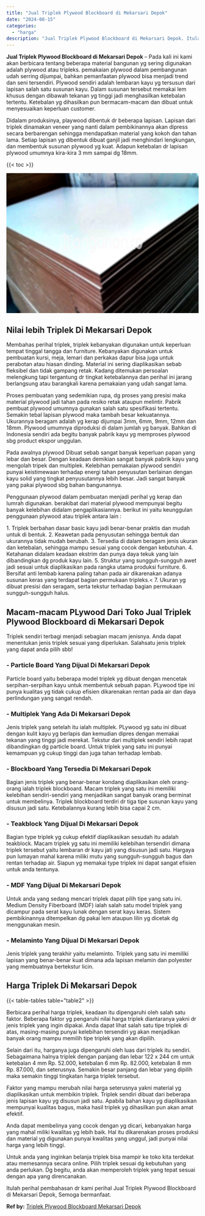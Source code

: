 ```yaml
---
title: "Jual Triplek Plywood Blockboard di Mekarsari Depok"
date: "2024-08-15"
categories: 
  - "harga"
description: "Jual Triplek Plywood Blockboard di Mekarsari Depok. Itulah perihal pembahasan dr kami perihal Jual Triplek Plywood Blockboard di Mekarsari Depok, Semoga berm..."
---
```


**Jual Triplek Plywood Blockboard di Mekarsari Depok** – Pada kali ini kami akan berbicara tentang beberapa material bangunan yg sering digunakan adalah plywood atau tripleks. pemakaian plywood dalam pembangunan udah serring dijumpai, bahkan pemanfaatan plywood bisa menjadi trend dan seni tersendiri. Plywood sendiri adalah lembaran kayu yg tersusun dari lapisan salah satu susunan kayu. Dalam susunan tersebut memakai lem khusus dengan dibawah tekanan yg tinggi jadi menghasilkan ketebalan tertentu. Ketebalan yg dihasilkan pun bermacam-macam dan dibuat untuk menyesuaikan keperluan customer.

Didalam produksinya, playwood dibentuk dr beberapa lapisan. Lapisan dari triplek dinamakan veneer yang nanti dalam pembikinannya akan dipress secara berbarengan sehingga mendapatkan material yang kokoh dan tahan lama. Setiap lapisan yg dibentuk dibuat ganjil jadi menghindari lengkungan, dan membentuk susunan plywood yg kuat. Adapun ketebalan dr lapisan plywood umumnya kira-kira 3 mm sampai dg 18mm.

{{< toc >}}

![Jual Triplek Plywood Blockboard di Mekarsari Depok](/images/jual-triplek-murah-37.png)

## Nilai lebih Triplek Di Mekarsari Depok

Membahas perihal triplek, triplek kebanyakan digunakan untuk keperluan tempat tinggal tangga dan furniture. Kebanyakan digunakan untuk pembuatan kursi, meja, lemari dan perkakas dapur bisa juga untuk perabotan atau hiasan dinding. Material ini sering diaplikasikan sebab fleksibel dan tidak gampang retak. Kadang ditemukan persoalan melengkung tapi tergantung dr tingkat ketebalannya dan perihal ini jarang berlangsung atau barangkali karena pemakaian yang udah sangat lama.

Proses pembuatan yang sedemikian rupa, dg proses yang presisi maka material plywood jadi tahan pada resiko retak ataupun melintir. Pabrik pembuat plywood umumnya gunakan salah satu spesifikasi tertentu. Semakin tebal lapisan plywood maka tambah besar kekuatannya. Ukurannya beragam adalah yg kerap dijumpai 3mm, 6mm, 9mm, 12mm dan 18mm. Plywood umumnya diproduksi di dalam jumlah yg banyak. Bahkan di Indonesia sendiri ada begitu banyak pabrik kayu yg memproses plywood sbg product ekspor unggulan.

Pada awalnya plywood Dibuat sebab sangat banyak keperluan papan yang lebar dan besar. Dengan keadaan demikian sangat banyak pabrik kayu yang mengolah tripek dan multiplek. Kelebihan pemakaian plywood sendiri punyai keistimewaan terhadap energi tahan penyusutan berlainan dengan kayu solid yang tingkat penyusutannya lebih besar. Jadi sangat banyak yang pakai plywood sbg bahan bangunannya.

Penggunaan plywood dalam pembuatan menjadi perihal yg kerap dan lumrah digunakan. berakibat dari material plywood mempunyai begitu banyak kelebihan didalam pengaplikasiannya. berikut ini yaitu keunggulan penggunaan plywood atau triplek antara lain :

1\. Triplek berbahan dasar basic kayu jadi benar-benar praktis dan mudah untuk di bentuk. 2. Keawetan pada penyusutan sehingga bentuk dan ukurannya tidak mudah berubah. 3. Tersedia di dalam beragam jenis ukuran dan ketebalan, sehingga mampu sesuai yang cocok dengan kebutuhan. 4. Ketahanan didalam keadaan ekstrim dan punya daya tekuk yang lain dibandingkan dg produk kayu lain. 5. Struktur yang sungguh-sungguh awet jadi sesuai untuk diaplikasikan pada rangka utama produksi furniture. 6. Bersifat anti lembab karena paling tahan pada air dikarenakan adanya susunan keras yang terdapat bagian permukaan tripleks.< 7. Ukuran yg dibuat presisi dan seragam, serta tekstur terhadap bagian permukaan sungguh-sungguh halus.

## Macam-macam PLywood Dari Toko Jual Triplek Plywood Blockboard di Mekarsari Depok

Triplek sendiri terbagi menjadi sebagian macam jenisnya. Anda dapat menentukan jenis triplek sesuai yang diperlukan. Salahsatu jenis triplek yang dapat anda pilih sbb!

### \- Particle Board Yang Dijual Di Mekarsari Depok

Particle board yaitu beberapa model triplek yg dibuat dengan mencetak serpihan-serpihan kayu untuk membentuk sebuah papan. PLywood tipe ini punya kualitas yg tidak cukup efisien dikarenakan rentan pada air dan daya perlindungan yang sangat rendah.

### \- Multiplek Yang Ada Di Mekarsari Depok

Jenis triplek yang setelah itu ialah multiplek. PLywood yg satu ini dibuat dengan kulit kayu yg berlapis dan kemudian dipres dengan memakai tekanan yang tinggi jadi merekat. Tekstur dari multiplek sendiri lebih rapat dibandingkan dg particle board. Untuk triplek yang satu ini punyai kemampuan yg cukup tinggi dan juga tahan terhadap lembab.

### \- Blockboard Yang Tersedia Di Mekarsari Depok

Bagian jenis triplek yang benar-benar kondang diaplikasikan oleh orang-orang ialah triplek blockboard. Macam triplek yang satu ini memiliki kelebihan sendiri-sendiri yang menjadikan sangat banyak orang berminat untuk membelinya. Triplek blockboard terdiri dr tiga tipe susunan kayu yang disusun jadi satu. Ketebalannya kurang lebih bisa capai 2 cm.

### \- Teakblock Yang Dijual Di Mekarsari Depok

Bagian type triplek yg cukup efektif diaplikasikan sesudah itu adalah teakblock. Macam triplek yg satu ini memiliki kelebihan tersendiri dimana triplek tersebut yaitu lembaran dr kayu jati yang disusun jadi satu. Hargaya pun lumayan mahal karena miliki mutu yang sungguh-sungguh bagus dan rentan terhadap air. Siapun yg memakai type triplek ini dapat sangat efisien untuk anda tentunya.

### \- MDF Yang Dijual Di Mekarsari Depok

Untuk anda yang sedang mencari triplek dapat pilih tipe yang satu ini. Medium Density Fiberboard (MDF) ialah salah satu model triplek yang dicampur pada serat kayu lunak dengan serat kayu keras. Sistem pembikinannya ditempelkan dg pakai lem ataupun lilin yg dicetak dg menggunakan mesin.

### \- Melaminto Yang Dijual Di Mekarsari Depok

Jenis triplek yang terakhir yaitu melaminto. Triplek yang satu ini memiliki lapisan yang benar-benar kuat dimana ada lapisan melamin dan polyester yang membuatnya bertekstur licin.

## Harga Triplek Di Mekarsari Depok

{{< table-tables table="table2" >}}

Berbicara perihal harga triplek, keadaan itu dipengaruhi oleh salah satu faktor. Beberapa faktor yg pengaruhi nilai harga triplek diantaranya yakni dr jenis triplek yang ingin dipakai. Anda dapat lihat salah satu tipe triplek di atas, masing-masing punyai kelebihan tersendiri yg akan menjadikan banyak orang mampu memilih tipe triplek yang akan dipilih.

Selain dari itu, harganya juga dipengaruhi oleh luas dari triplek itu sendiri. Sebagaimana halnya triplek dengan panjang dan lebar 122 x 244 cm untuk ketebalan 4 mm Rp. 52.000, ketebalan 6 mm Rp. 82.000, ketebalan 8 mm Rp. 87.000, dan seterusnya. Semakin besar panjang dan lebar yang dipilih maka semakin tinggi tingkatan harga triplek tersebut.

Faktor yang mampu merubah nilai harga seterusnya yakni material yg diaplikasikan untuk membikin triplek. Triplek sendiri dibuat dari beberapa jenis lapisan kayu yg disusun jadi satu. Apabila bahan kayu yg diaplikasikan mempunyai kualitas bagus, maka hasil triplek yg dihasilkan pun akan amat efektif.

Anda dapat membelinya yang cocok dengan yg dicari, kebanyakan harga yang mahal miliki kwalitas yg lebih baik. Hal itu dikarenakan proses produksi dan material yg digunakan punyai kwalitas yang unggul, jadi punyai nilai harga yang lebih tinggi.

Untuk anda yang inginkan belanja triplek bisa mampir ke toko kita terdekat atau memesannya secara online. Pilih triplek sesuai dg kebutuhan yang anda perlukan. Dg begitu, anda akan memperoleh triplek yang tepat sesuai dengan apa yang direncanakan.

Itulah perihal pembahasan dr kami perihal Jual Triplek Plywood Blockboard di Mekarsari Depok, Semoga bermanfaat.

**Ref by:** [Triplek Plywood Blockboard Mekarsari Depok](https://id.wikipedia.org/wiki/Triplek)
